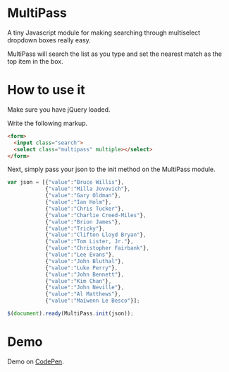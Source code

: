 # MultiPass

A tiny Javascript module for making searching through multiselect dropdown boxes really easy.

MultiPass will search the list as you type and set the nearest match as the top item in the box.

# How to use it
Make sure you have jQuery loaded.

Write the following markup.

```html
<form>
  <input class="search">
  <select class="multipass" multiple></select>
</form>
```

Next, simply pass your json to the init method on the MultiPass module.
```javascript
var json = [{"value":"Bruce Willis"},
            {"value":"Milla Jovovich"},
            {"value":"Gary Oldman"},
            {"value":"Ian Holm"},
            {"value":"Chris Tucker"},
            {"value":"Charlie Creed-Miles"},
            {"value":"Brion James"},
            {"value":"Tricky"},
            {"value":"Clifton Lloyd Bryan"},
            {"value":"Tom Lister, Jr."},
            {"value":"Christopher Fairbank"},
            {"value":"Lee Evans"},
            {"value":"John Bluthal"},
            {"value":"Luke Perry"},
            {"value":"John Bennett"},
            {"value":"Kim Chan"},
            {"value":"John Neville"},
            {"value":"Al Matthews"},
            {"value":"Maïwenn Le Besco"}];

$(document).ready(MultiPass.init(json));
```

# Demo
Demo on [CodePen](http://codepen.io/philipbrown/pen/HEDgk).

